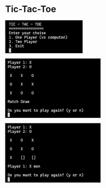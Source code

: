 # Tic-Tac-Toe

![TicTacToe](https://github.com/KD1903/Tic-Tac-Toe/blob/main/Screenshot%202021-07-10%20at%2015.33.00.png)

![Player vs Computer](https://github.com/KD1903/Tic-Tac-Toe/blob/main/Screenshot%202021-07-09%20at%2015.59.45.png)


![Player vs Player](https://github.com/KD1903/Tic-Tac-Toe/blob/main/Screenshot%202021-07-09%20at%2016.00.13.png)
